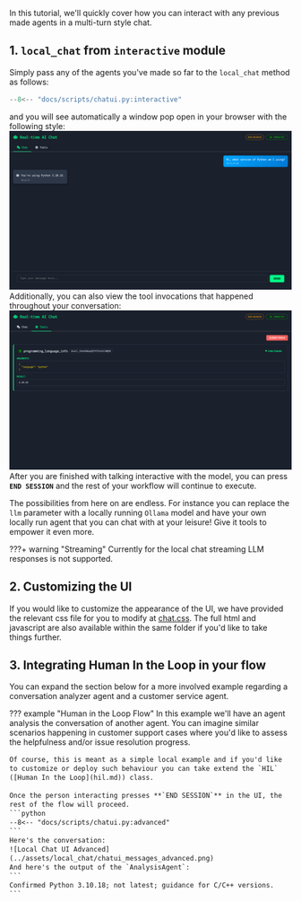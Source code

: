 In this tutorial, we'll quickly cover how you can interact with any previous made agents in a multi-turn style chat.

## 1. `local_chat` from `interactive` module
Simply pass any of the agents you've made so far to the `local_chat` method as follows:
```python
--8<-- "docs/scripts/chatui.py:interactive"
```
and you will see automatically a window pop open in your browser with the following style:
![Local Chat UI Example](../assets/local_chat/chatui_messages.png)
Additionally, you can also view the tool invocations that happened throughout your conversation:
![Local Chat UI Tools](../assets/local_chat/chatui_tools.png)
After you are finished with talking interactive with the model, you can press **`END SESSION`** and the rest of your workflow will continue to execute.

The possibilities from here on are endless. For instance you can replace the `llm` parameter with a locally running `Ollama` model and have your own locally run agent that you can chat with at your leisure! Give it tools to empower it even more.

???+ warning "Streaming"
    Currently for the local chat streaming LLM responses is not supported.

## 2. Customizing the UI

If you would like to customize the appearance of the UI, we have provided the relevant css file for you to modify at [chat.css](https://github.com/RailtownAI/railtracks/blob/main/packages/railtracks/src/railtracks/utils/visuals/browser/chat.css). The full html and javascript are also available within the same folder if you'd like to take things further.

## 3. Integrating Human In the Loop in your flow

You can expand the section below for a more involved example regarding a conversation analyzer agent and a customer service agent.


??? example "Human in the Loop Flow"
    In this example we'll have an agent analysis the conversation of another agent. You can imagine similar scenarios happening in customer support cases where you'd like to assess the helpfulness and/or issue resolution progress.

    Of course, this is meant as a simple local example and if you'd like to customize or deploy such behaviour you can take extend the `HIL` ([Human In the Loop](hil.md)) class.

    Once the person interacting presses **`END SESSION`** in the UI, the rest of the flow will proceed.
    ```python
    --8<-- "docs/scripts/chatui.py:advanced"
    ```
    Here's the conversation:
    ![Local Chat UI Advanced](../assets/local_chat/chatui_messages_advanced.png)
    And here's the output of the `AnalysisAgent`:
    ```
    Confirmed Python 3.10.18; not latest; guidance for C/C++ versions.
    ```
